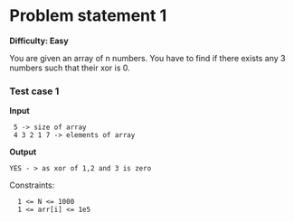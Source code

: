 # Problem statement 1
**Difficulty: Easy**

 You are given an array of n numbers. You have to find if there exists any 3 numbers such that their xor is 0.
### Test case 1

**Input** 
```
 5 -> size of array
 4 3 2 1 7 -> elements of array
```
**Output** 
```
YES - > as xor of 1,2 and 3 is zero
```

Constraints:
```
  1 <= N <= 1000
  1 <= arr[i] <= 1e5
```
